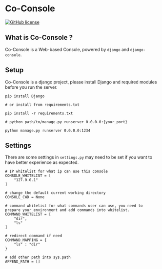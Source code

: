 # Co-Console

[![GitHub license](https://img.shields.io/badge/license-New%20BSD-blue.svg)](https://raw.githubusercontent.com/peitaosu/Co-Console/master/LICENSE)

## What is Co-Console ?

Co-Console is a Web-based Console, powered by `django` and `django-console`.

## Setup

Co-Console is a django project, please install Django and required modules before you run the server.

```
pip install Django

# or install from requirements.txt

pip install -r requirements.txt

# python path/to/manage.py runserver 0.0.0.0:{your_port}

python manage.py runserver 0.0.0.0:1234
```

## Settings

There are some settings in `settings.py` may need to be set if you want to have better experience as expected.

```
# IP whitelist for what ip can use this console
CONSOLE_WHITELIST = [
    "127.0.0.1"
]

# change the default current working directory
CONSOLE_CWD = None

# command whitelist for what commands user can use, you need to prepare your environment and add commands into whitelist.
COMMAND_WHITELIST = [
    "dir",
    "ls"
]

# redirect command if need
COMMAND_MAPPING = {
    "ls" : "dir"
}

# add other path into sys.path
APPEND_PATH = []
```
